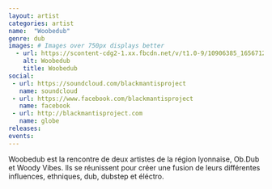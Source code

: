```yaml
---
layout: artist
categories: artist
name:  "Woobedub"
genre: dub
images: # Images over 750px displays better
  - url: https://scontent-cdg2-1.xx.fbcdn.net/v/t1.0-9/10906385_1656712637889435_6102777168342825063_n.jpg?oh=78bda898d87357403a126cc924eaf7c3&oe=5A18FD7D
    alt: Woobedub
    title: Woobedub
social:
 - url: https://soundcloud.com/blackmantisproject
   name: soundcloud
 - url: https://www.facebook.com/blackmantisproject
   name: facebook
 - url: http://blackmantisproject.com
   name: globe
releases:
events:
---
```

Woobedub est la rencontre de deux artistes de la région lyonnaise, Ob.Dub et Woody Vibes. lls se réunissent pour créer une fusion de leurs différentes influences, ethniques, dub, dubstep et éléctro.
